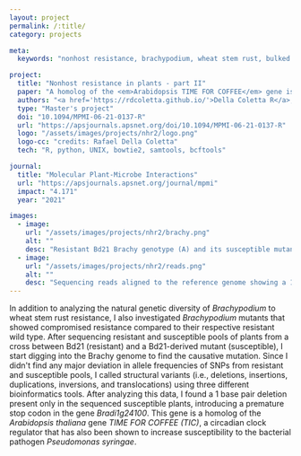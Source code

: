 ```yaml
---
layout: project
permalink: /:title/
category: projects

meta:
  keywords: "nonhost resistance, brachypodium, wheat stem rust, bulked segregant analysis"

project:
  title: "Nonhost resistance in plants - part II"
  paper: "A homolog of the <em>Arabidopsis TIME FOR COFFEE</em> gene is involved in nonhost resistance to wheat stem rust in <em>Brachypodium distachyon</em>"
  authors: "<a href='https://rdcoletta.github.io/'>Della Coletta R</a>, Lavell AA, Garvin DF"
  type: "Master's project"
  doi: "10.1094/MPMI-06-21-0137-R"
  url: "https://apsjournals.apsnet.org/doi/10.1094/MPMI-06-21-0137-R"
  logo: "/assets/images/projects/nhr2/logo.png"
  logo-cc: "credits: Rafael Della Coletta"
  tech: "R, python, UNIX, bowtie2, samtools, bcftools"

journal:
  title: "Molecular Plant-Microbe Interactions"
  url: "https://apsjournals.apsnet.org/journal/mpmi"
  impact: "4.171"
  year: "2021"

images:
  - image:
    url: "/assets/images/projects/nhr2/brachy.png"
    alt: ""
    desc: "Resistant Bd21 Brachy genotype (A) and its susceptible mutant (B)"
  - image:
    url: "/assets/images/projects/nhr2/reads.png"
    alt: ""
    desc: "Sequencing reads aligned to the reference genome showing a 1-bp deletion in the mutant genome (yellow)"
---
```

<p>In addition to analyzing the natural genetic diversity of <em>Brachypodium</em> to wheat stem rust resistance, I also investigated <em>Brachypodium</em> mutants that showed compromised resistance compared to their respective resistant wild type. After sequencing resistant and susceptible pools of plants from a cross between Bd21 (resistant) and a Bd21-derived mutant (susceptible), I start digging into the Brachy genome to find the causative mutation. Since I didn't find any major deviation in allele frequencies of SNPs from resistant and susceptible pools, I called structural variants (i.e., deletions, insertions, duplications, inversions, and translocations) using three different bioinformatics tools. After analyzing this data, I found a 1 base pair deletion present only in the sequenced susceptible plants, introducing a premature stop codon in the gene <em>Bradi1g24100</em>. This gene is a homolog of the <em>Arabidopsis thaliana</em> gene <em>TIME FOR COFFEE (TIC)</em>, a circadian clock regulator that has also been shown to increase susceptibility to the bacterial pathogen <em>Pseudomonas syringae</em>.</p>
